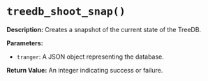 # `treedb_shoot_snap()`

**Description:**
Creates a snapshot of the current state of the TreeDB.

**Parameters:**
- `tranger`: A JSON object representing the database.

**Return Value:**
An integer indicating success or failure.
